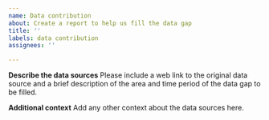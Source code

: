 ```yaml
---
name: Data contribution
about: Create a report to help us fill the data gap
title: ''
labels: data contribution
assignees: ''

---
```


**Describe the data sources**
Please include a web link to the original data source and a brief description of the area and time period of the data gap to be filled.


**Additional context**
Add any other context about the data sources here.
